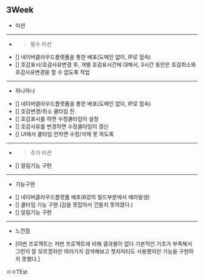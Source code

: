 ## 3Week

* 미션
---

- >  필수 미션 
- [] 네이버클라우드플랫폼을 통한 배포(도메인 없이, IP로 접속)
- [] 호감표시/호감사유변경 후, 개별 호감표시건에 대해서, 3시간 동안은 호감취소와 호감사유변경을 할 수 없도록 작업

---
* 하나하나
- [] 네이버클라우드플랫폼을 통한 배포(도메인 없이, IP로 접속)
- []  호감변경/취소 쿨타임 진 
- []  호감표시를 하면 수정쿨타임이 설정
- []  호감사유를 변경하면 수정쿨타임이 갱신
- []  UI에서 쿨타임 안차면 수정/삭제 못 하도록

---

- > 추가 미션 
- [] 알림기능 구현


---
* 기능구현
- [] 네이버클라우드플랫폼 배포(8강의 빌드부분에서 에러발생)
- [] 쿨타임 기능 구현 (감을 못잡아서 건들지 못하였다.)
- [] 알림기능 구현 
---

* 느낀점 
- [이번 프로젝트는 저번 프로젝트에 비해 결과물이 없다 기본적인 기초가 부족해서 그런지 잘 모르겠지만 여러가지 검색해보고 챗지피티도 사용했지만 기능을 구현하지 못했다.]

ㅇㅇTEst